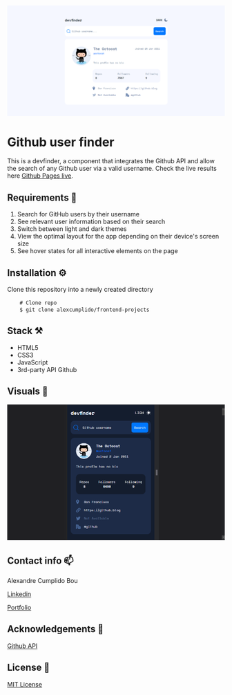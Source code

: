 ![Prevew](./images/preview.PNG)

# Github user finder
This is a devfinder, a component that integrates the Github API and allow the search of any Github  user via a valid username. Check the live results here [Github Pages live](https://alexcumplido.github.io/frontend-projects/github-user-api/).

## Requirements 🎯

1. Search for GitHub users by their username
2. See relevant user information based on their search
3. Switch between light and dark themes
4.  View the optimal layout for the app depending on their device's screen size
5. See hover states for all interactive elements on the page

## Installation ⚙️

Clone this repository into a newly created directory

```shell
    # Clone repo
    $ git clone alexcumplido/frontend-projects
```
## Stack ⚒️

- HTML5
- CSS3
- JavaScript
- 3rd-party API Github

## Visuals 👀

![Demo view](./images/devFinder.gif)


## Contact info 📫

Alexandre Cumplido Bou

[Linkedin](https://www.linkedin.com/in/alexandrecb/)

[Portfolio](https://alexcumplido.github.io/portfolio/)

## Acknowledgements 🙌

[Github API](https://docs.github.com/en/rest/users)

## License 📃

[MIT License](https://opensource.org/licenses/MIT)
